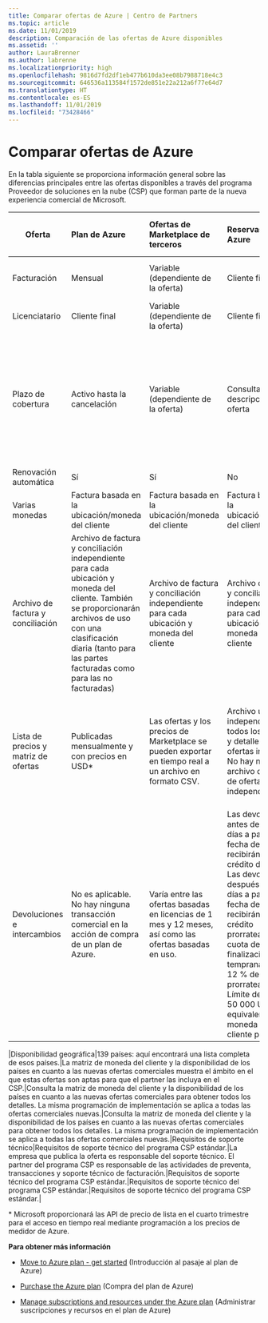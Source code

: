 ```yaml
---
title: Comparar ofertas de Azure | Centro de Partners
ms.topic: article
ms.date: 11/01/2019
description: Comparación de las ofertas de Azure disponibles
ms.assetid: ''
author: LauraBrenner
ms.author: labrenne
ms.localizationpriority: high
ms.openlocfilehash: 9816d7fd2df1eb477b610da3ee08b7988718e4c3
ms.sourcegitcommit: 646536a113584f1572de851e22a212a6f77e64d7
ms.translationtype: HT
ms.contentlocale: es-ES
ms.lasthandoff: 11/01/2019
ms.locfileid: "73428466"
---
```

# <a name="compare-azure-offers"></a>Comparar ofertas de Azure

En la tabla siguiente se proporciona información general sobre las diferencias principales entre las ofertas disponibles a través del programa Proveedor de soluciones en la nube (CSP) que forman parte de la nueva experiencia comercial de Microsoft.


|**Oferta**| **Plan de Azure**|**Ofertas de Marketplace de terceros**|**Reservas de Azure**|**Suscripciones de servidor vendidas a través de CSP**|**Ofertas basadas en puestos**|
|-------------------|:------|:-----|:---------|:--------------|:---------|
|Facturación|Mensual|Variable (dependiente de la oferta)|Cliente final|Por adelantado para el plazo completo o de tres años|Mensual o anual|
|Licenciatario|Cliente final|Variable (dependiente de la oferta)|Cliente final| Cliente final|   Cliente final|
|Plazo de cobertura|Activo hasta la cancelación|Variable (dependiente de la oferta)|Consulta la descripción de la oferta|Todas las instancias de Azure Reservations tienen su propio período de cobertura único.    Todas las suscripciones de servidor tendrán su propio período de cobertura único.|   Las licencias adicionales basadas en puestos se ajustarán al período de cobertura existente|
|Renovación automática|Sí|Sí|No| No|Sí|
|Varias monedas|Factura basada en la ubicación/moneda del cliente|Factura basada en la ubicación/moneda del cliente|Factura basada en la ubicación/moneda del cliente|Factura basada en la ubicación/moneda del cliente|Basada en la ubicación y moneda del partner| 
|Archivo de factura y conciliación|Archivo de factura y conciliación independiente para cada ubicación y moneda del cliente.  También se proporcionarán archivos de uso con una clasificación diaria (tanto para las partes facturadas como para las no facturadas) |Archivo de factura y conciliación independiente para cada ubicación y moneda del cliente|Archivo de factura y conciliación independiente para cada ubicación y moneda del cliente|Archivo de factura y conciliación independiente para cada ubicación y moneda del cliente|Todos los pedidos en un archivo de factura y conciliación|
|Lista de precios y matriz de ofertas|Publicadas mensualmente y con precios en USD*|Las ofertas y los precios de Marketplace se pueden exportar en tiempo real a un archivo en formato CSV.|Archivo único independiente con todos los precios y detalles de las ofertas incluidos. No hay ningún archivo de matriz de ofertas independiente.||Archivo único independiente con todos los precios y detalles de las ofertas incluidos. No hay ninguna matriz de ofertas independiente.| Archivo único independiente con todos los precios y detalles de las ofertas incluidos.|Lista de precios y matriz de ofertas independientes (2 archivos).|
|Devoluciones e intercambios|No es aplicable. No hay ninguna transacción comercial en la acción de compra de un plan de Azure.|Varía entre las ofertas basadas en licencias de 1 mes y 12 meses, así como las ofertas basadas en uso.|Las devoluciones antes de los 5 días a partir de la fecha del pedido recibirán un crédito del 100 %. Las devoluciones después de los 5 días a partir de la fecha del pedido recibirán un crédito prorrateado y una cuota de finalización temprana del 12 % del crédito prorrateado. Límite de 50 000 USD (o el equivalente en la moneda local) por cliente por año|Las devoluciones antes de los 60 días a partir de la fecha del pedido recibirán un crédito del 100 % y las claves de licencia se desactivarán. No se aceptarán devoluciones parciales.|   Las suspensiones o cancelaciones antes de los 30 días recibirán un crédito del 100 %. Las suspensiones o cancelaciones después de los 30 días recibirán un crédito prorrateado.|

|Disponibilidad geográfica|139 países: aquí encontrará una lista completa de esos países.|La matriz de moneda del cliente y la disponibilidad de los países en cuanto a las nuevas ofertas comerciales muestra el ámbito en el que estas ofertas son aptas para que el partner las incluya en el CSP.|Consulta la matriz de moneda del cliente y la disponibilidad de los países en cuanto a las nuevas ofertas comerciales para obtener todos los detalles. La misma programación de implementación se aplica a todas las ofertas comerciales nuevas.|Consulta la matriz de moneda del cliente y la disponibilidad de los países en cuanto a las nuevas ofertas comerciales para obtener todos los detalles.  La misma programación de implementación se aplica a todas las ofertas comerciales nuevas.|Requisitos de soporte técnico|Requisitos de soporte técnico del programa CSP estándar.|La empresa que publica la oferta es responsable del soporte técnico.  El partner del programa CSP es responsable de las actividades de preventa, transacciones y soporte técnico de facturación.|Requisitos de soporte técnico del programa CSP estándar.|Requisitos de soporte técnico del programa CSP estándar.|Requisitos de soporte técnico del programa CSP estándar.|

\* Microsoft proporcionará las API de precio de lista en el cuarto trimestre para el acceso en tiempo real mediante programación a los precios de medidor de Azure.

**Para obtener más información**

- [Move to Azure plan - get started](azure-plan-get-started.md) (Introducción al pasaje al plan de Azure)

- [Purchase the Azure plan](purchase-azure-plan.md) (Compra del plan de Azure)

- [Manage subscriptions and resources under the Azure plan](azure-plan-manage.md) (Administrar suscripciones y recursos en el plan de Azure)

